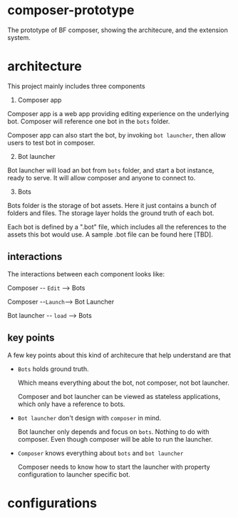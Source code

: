 # composer-prototype
The prototype of BF composer, showing the architecure, and the extension system.

# architecture
This project mainly includes three components
1. Composer app
   
Composer app is a web app providing editing experience on the underlying bot. Composer will reference one bot in the `bots` folder. 

Composer app can also start the bot, by invoking `bot launcher`, then allow users to test bot in composer. 

2. Bot launcher

Bot launcher will load an bot from `bots` folder, and start a bot instance, ready to serve. It will allow composer and anyone to connect to. 

3. Bots

Bots folder is the storage of bot assets. Here it just contains a bunch of folders and files. The storage layer holds the ground truth of each bot. 

Each bot is defined by a ".bot" file, which includes all the references to the assets this bot would use. A sample .bot file can be found here [TBD].


## interactions
The interactions between each component looks like:

Composer -- `Edit` --> Bots

Composer --`Launch`--> Bot Launcher

Bot launcher -- `load` --> Bots

## key points

A few key points about this kind of architecure that help understand are that

* `Bots` holds ground truth.

  Which means everything about the bot, not composer, not bot launcher. 
  
  Composer and bot launcher can be viewed as stateless applications, which only have a reference to bots. 

* `Bot launcher` don't design with `composer` in mind. 

  Bot launcher only depends and focus on `bots`. Nothing to do with composer. Even though composer will be able to run the launcher. 

* `Composer` knows everything about `bots` and `bot launcher` 
  
  Composer needs to know how to start the launcher with property configuration to launcher specific bot. 

# configurations


